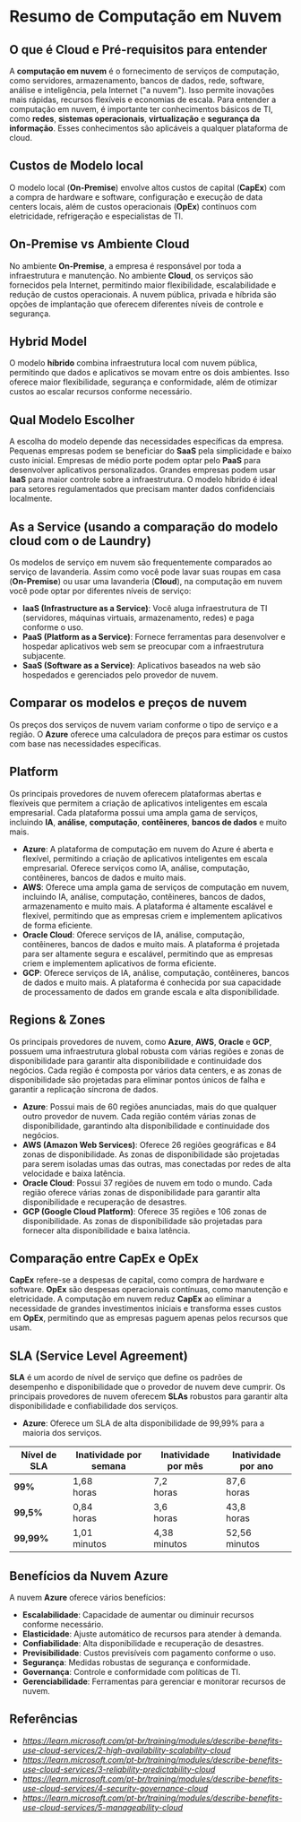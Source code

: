 # Resumo de Computação em Nuvem

## O que é Cloud e Pré-requisitos para entender
A **computação em nuvem** é o fornecimento de serviços de computação, como servidores, armazenamento, bancos de dados, rede, software, análise e inteligência, pela Internet ("a nuvem"). Isso permite inovações mais rápidas, recursos flexíveis e economias de escala. Para entender a computação em nuvem, é importante ter conhecimentos básicos de TI, como **redes**, **sistemas operacionais**, **virtualização** e **segurança da informação**. Esses conhecimentos são aplicáveis a qualquer plataforma de cloud.

## Custos de Modelo local
O modelo local (**On-Premise**) envolve altos custos de capital (**CapEx**) com a compra de hardware e software, configuração e execução de data centers locais, além de custos operacionais (**OpEx**) contínuos com eletricidade, refrigeração e especialistas de TI.

## On-Premise vs Ambiente Cloud
No ambiente **On-Premise**, a empresa é responsável por toda a infraestrutura e manutenção. No ambiente **Cloud**, os serviços são fornecidos pela Internet, permitindo maior flexibilidade, escalabilidade e redução de custos operacionais. A nuvem pública, privada e híbrida são opções de implantação que oferecem diferentes níveis de controle e segurança.

## Hybrid Model
O modelo **híbrido** combina infraestrutura local com nuvem pública, permitindo que dados e aplicativos se movam entre os dois ambientes. Isso oferece maior flexibilidade, segurança e conformidade, além de otimizar custos ao escalar recursos conforme necessário.

## Qual Modelo Escolher
A escolha do modelo depende das necessidades específicas da empresa. Pequenas empresas podem se beneficiar do **SaaS** pela simplicidade e baixo custo inicial. Empresas de médio porte podem optar pelo **PaaS** para desenvolver aplicativos personalizados. Grandes empresas podem usar **IaaS** para maior controle sobre a infraestrutura. O modelo híbrido é ideal para setores regulamentados que precisam manter dados confidenciais localmente.

## As a Service (usando a comparação do modelo cloud com o de Laundry)
Os modelos de serviço em nuvem são frequentemente comparados ao serviço de lavanderia. Assim como você pode lavar suas roupas em casa (**On-Premise**) ou usar uma lavanderia (**Cloud**), na computação em nuvem você pode optar por diferentes níveis de serviço:
- **IaaS (Infrastructure as a Service)**: Você aluga infraestrutura de TI (servidores, máquinas virtuais, armazenamento, redes) e paga conforme o uso.
- **PaaS (Platform as a Service)**: Fornece ferramentas para desenvolver e hospedar aplicativos web sem se preocupar com a infraestrutura subjacente.
- **SaaS (Software as a Service)**: Aplicativos baseados na web são hospedados e gerenciados pelo provedor de nuvem.

## Comparar os modelos e preços de nuvem
Os preços dos serviços de nuvem variam conforme o tipo de serviço e a região. O **Azure** oferece uma calculadora de preços para estimar os custos com base nas necessidades específicas.

## Platform
Os principais provedores de nuvem oferecem plataformas abertas e flexíveis que permitem a criação de aplicativos inteligentes em escala empresarial. Cada plataforma possui uma ampla gama de serviços, incluindo **IA**, **análise**, **computação**, **contêineres**, **bancos de dados** e muito mais.

- **Azure**: A plataforma de computação em nuvem do Azure é aberta e flexível, permitindo a criação de aplicativos inteligentes em escala empresarial. Oferece serviços como IA, análise, computação, contêineres, bancos de dados e muito mais.
- **AWS**: Oferece uma ampla gama de serviços de computação em nuvem, incluindo IA, análise, computação, contêineres, bancos de dados, armazenamento e muito mais. A plataforma é altamente escalável e flexível, permitindo que as empresas criem e implementem aplicativos de forma eficiente.
- **Oracle Cloud**: Oferece serviços de IA, análise, computação, contêineres, bancos de dados e muito mais. A plataforma é projetada para ser altamente segura e escalável, permitindo que as empresas criem e implementem aplicativos de forma eficiente.
- **GCP**: Oferece serviços de IA, análise, computação, contêineres, bancos de dados e muito mais. A plataforma é conhecida por sua capacidade de processamento de dados em grande escala e alta disponibilidade.

## Regions & Zones
Os principais provedores de nuvem, como **Azure**, **AWS**, **Oracle** e **GCP**, possuem uma infraestrutura global robusta com várias regiões e zonas de disponibilidade para garantir alta disponibilidade e continuidade dos negócios. Cada região é composta por vários data centers, e as zonas de disponibilidade são projetadas para eliminar pontos únicos de falha e garantir a replicação síncrona de dados.

- **Azure**: Possui mais de 60 regiões anunciadas, mais do que qualquer outro provedor de nuvem. Cada região contém várias zonas de disponibilidade, garantindo alta disponibilidade e continuidade dos negócios.
- **AWS (Amazon Web Services)**: Oferece 26 regiões geográficas e 84 zonas de disponibilidade. As zonas de disponibilidade são projetadas para serem isoladas umas das outras, mas conectadas por redes de alta velocidade e baixa latência.
- **Oracle Cloud**: Possui 37 regiões de nuvem em todo o mundo. Cada região oferece várias zonas de disponibilidade para garantir alta disponibilidade e recuperação de desastres.
- **GCP (Google Cloud Platform)**: Oferece 35 regiões e 106 zonas de disponibilidade. As zonas de disponibilidade são projetadas para fornecer alta disponibilidade e baixa latência.

## Comparação entre CapEx e OpEx
**CapEx** refere-se a despesas de capital, como compra de hardware e software. **OpEx** são despesas operacionais contínuas, como manutenção e eletricidade. A computação em nuvem reduz **CapEx** ao eliminar a necessidade de grandes investimentos iniciais e transforma esses custos em **OpEx**, permitindo que as empresas paguem apenas pelos recursos que usam.

## SLA (Service Level Agreement)
**SLA** é um acordo de nível de serviço que define os padrões de desempenho e disponibilidade que o provedor de nuvem deve cumprir. Os principais provedores de nuvem oferecem **SLAs** robustos para garantir alta disponibilidade e confiabilidade dos serviços.

- **Azure**: Oferece um SLA de alta disponibilidade de 99,99% para a maioria dos serviços.

| **Nível de SLA** | **Inatividade por semana** | **Inatividade por mês** | **Inatividade por ano** |
|------------------|----------------------------|-------------------------|-------------------------|
| **99%**          | 1,68 horas                 | 7,2 horas               | 87,6 horas              |
| **99,5%**        | 0,84 horas                 | 3,6 horas               | 43,8 horas              |
| **99,99%**       | 1,01 minutos               | 4,38 minutos            | 52,56 minutos           |

## Benefícios da Nuvem Azure
A nuvem **Azure** oferece vários benefícios:
- **Escalabilidade**: Capacidade de aumentar ou diminuir recursos conforme necessário.
- **Elasticidade**: Ajuste automático de recursos para atender à demanda.
- **Confiabilidade**: Alta disponibilidade e recuperação de desastres.
- **Previsibilidade**: Custos previsíveis com pagamento conforme o uso.
- **Segurança**: Medidas robustas de segurança e conformidade.
- **Governança**: Controle e conformidade com políticas de TI.
- **Gerenciabilidade**: Ferramentas para gerenciar e monitorar recursos de nuvem.

## Referências
- *https://learn.microsoft.com/pt-br/training/modules/describe-benefits-use-cloud-services/2-high-availability-scalability-cloud*
- *https://learn.microsoft.com/pt-br/training/modules/describe-benefits-use-cloud-services/3-reliability-predictability-cloud*
- *https://learn.microsoft.com/pt-br/training/modules/describe-benefits-use-cloud-services/4-security-governance-cloud*
- *https://learn.microsoft.com/pt-br/training/modules/describe-benefits-use-cloud-services/5-manageability-cloud*




